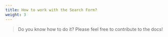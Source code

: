 ```yaml
---
title: How to work with the Search Form?
weight: 3
---
```


> Do you know how to do it? Please feel free to contribute to the docs!